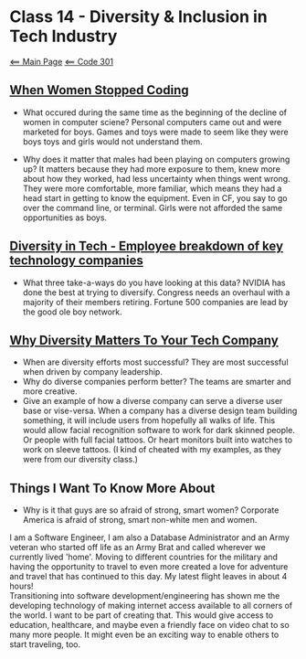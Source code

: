 # Class 14 - Diversity & Inclusion in Tech Industry

[<== Main Page](../README.md)
[<== Code 301](../code301/code301.md)

## [When Women Stopped Coding](https://www.npr.org/sections/money/2014/10/21/357629765/when-women-stopped-coding)

- What occured during the same time as the beginning of the decline of women in computer sciene?
  Personal computers came out and were marketed for boys. Games and toys were made to seem like they were boys toys and girls would not understand them.

- Why does it matter that males had been playing on computers growing up?
  It matters because they had more exposure to them, knew more about how they worked, had less uncertainty when things went wrong. They were more comfortable, more familiar, which means they had a head start in getting to know the equipment. Even in CF, you say to go over the command line, or terminal. Girls were not afforded the same opportunities as boys.

## [Diversity in Tech - Employee breakdown of key technology companies](https://informationisbeautiful.net/visualizations/diversity-in-tech/)

- What three take-a-ways do you have looking at this data?
  NVIDIA has done the best at trying to diversify.
  Congress needs an overhaul with a majority of their members retiring.
  Fortune 500 companies are lead by the good ole boy network.

## [Why Diversity Matters To Your Tech Company](https://www.usatoday.com/story/tech/columnist/2015/07/21/why-diversity-matters-your-tech-company/30419871/)

- When are diversity efforts most successful?
  They are most successful when driven by company leadership.
- Why do diverse companies perform better?
  The teams are smarter and more creative.
- Give an example of how a diverse company can serve a diverse user base or vise-versa.
  When a company has a diverse design team building something, it will include users from hopefully all walks of life. This would allow facial recognition software to work for dark skinned people. Or people with full facial tattoos. Or heart monitors built into watches to work on sleeve tattoos. (I kind of cheated with my examples, as they were from our diversity class.)

## Things I Want To Know More About

- Why is it that guys are so afraid of strong, smart women? Corporate America is afraid of strong, smart non-white men and women.





I am a Software Engineer, I am also a Database Administrator and an Army veteran who started off life as an Army Brat and called wherever we currently lived 'home'. Moving to different countries for the military and having the opportunity to travel to even more created a love for adventure and travel that has continued to this day. My latest flight leaves in about 4 hours!  
Transitioning into software development/engineering has shown me the developing technology of making internet access available to all corners of the world. I want to be part of creating that. This would give access to education, healthcare, and maybe even a friendly face on video chat to so many more people. It might even be an exciting way to enable others to start traveling, too.  
